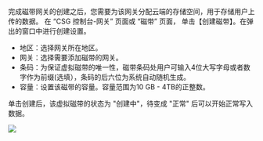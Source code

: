 完成磁带网关的创建之后，您需要为该网关分配云端的存储空间，用于存储用户上传的数据。
在 “CSG 控制台-网关” 页面或 “磁带” 页面， 单击【创建磁带】。在弹出的窗口中进行创建设置。

* 地区：选择网关所在地区。
* 网关：选择需要添加磁带的网关。
* 条码：为保证虚拟磁带的唯一性，磁带条码处用户可输入4位大写字母或者数字作为前缀(选填），条码的后六位为系统自动随机生成。
* 容量：设置该磁带的容量。容量范围为10 GB - 4TB的正整数。

单击创建后，该虚拟磁带的状态为 "创建中"，待变成 "正常" 后可以开始正常写入数据。

 ![](https://mc.qcloudimg.com/static/img/f0e858675e7683ae7f65fea4566910c7/image.png)   
